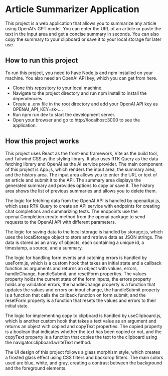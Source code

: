 

<h1>Article Summarizer Application</h1>
This project is a web application that allows you to summarize any article using OpenAI’s GPT model. You can enter the URL of an article or paste the text in the input area and get a concise summary in seconds. You can also copy the summary to your clipboard or save it to your local storage for later use.

<h2>How to run this project</h2>
To run this project, you need to have Node.js and npm installed on your machine. You also need an OpenAI API key, which you can get from here.

<ul>
<li>Clone this repository to your local machine.</li>
<li>Navigate to the project directory and run npm install to install the dependencies.</li>
<li>Create a .env file in the root directory and add your OpenAI API key as OPENAI_API_KEY=sk-....</li>
<li>Run npm run dev to start the development server.</li>
<li>Open your browser and go to http://localhost:3000 to see the application.</li>
</ul>

<h2>How this project works</h2>
This project uses React as the front-end framework, Vite as the build tool, and Tailwind CSS as the styling library. It also uses RTK Query as the data fetching library and OpenAI as the AI service provider.
The main component of this project is App.js, which renders the input area, the summary area, and the history area. The input area allows you to enter the URL or text of an article and submit it to the API. The summary area displays the generated summary and provides options to copy or save it. The history area shows the list of previous summaries and allows you to delete them.

The logic for fetching data from the OpenAI API is handled by openaiApi.js, which uses RTK Query to create an API service with endpoints for creating chat completions and summarizing texts. The endpoints use the openai.Completion.create method from the openai package to send requests to the OpenAI API with different parameters.

The logic for saving data to the local storage is handled by storage.js, which uses the localStorage object to store and retrieve data as JSON strings. The data is stored as an array of objects, each containing a unique id, a timestamp, a source, and a summary.

The logic for handling form events and catching errors is handled by useForm.js, which is a custom hook that takes an initial state and a callback function as arguments and returns an object with values, errors, handleChange, handleSubmit, and resetForm properties. The values property holds the current state of the form inputs, the errors property holds any validation errors, the handleChange property is a function that updates the values and errors on input change, the handleSubmit property is a function that calls the callback function on form submit, and the resetForm property is a function that resets the values and errors to their initial state.

The logic for implementing copy to clipboard is handled by useClipboard.js, which is another custom hook that takes a text value as an argument and returns an object with copied and copyText properties. The copied property is a boolean that indicates whether the text has been copied or not, and the copyText property is a function that copies the text to the clipboard using the navigator.clipboard.writeText method.

The UI design of this project follows a glass morphism style, which creates a frosted glass effect using CSS filters and backdrop filters. The main colors used are blue, white, and gray, creating a contrast between the background and the foreground elements.